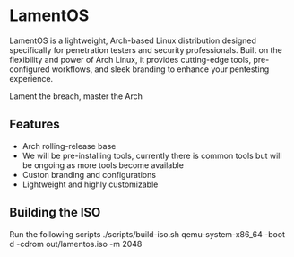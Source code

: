 # LamentOS
LamentOS is a lightweight, Arch-based Linux distribution designed specifically for penetration testers and security professionals. Built on the flexibility and power of Arch Linux, it provides cutting-edge tools, pre-configured workflows, and sleek branding to enhance your pentesting experience.

Lament the breach, master the Arch

## Features
 - Arch rolling-release base
 - We will be pre-installing tools, currently there is common tools but will be ongoing as more tools become available
 - Custon branding and configurations
 - Lightweight and highly customizable

## Building the ISO
Run the following scripts
 ./scripts/build-iso.sh
qemu-system-x86\_64 -boot d -cdrom out/lamentos.iso -m 2048
